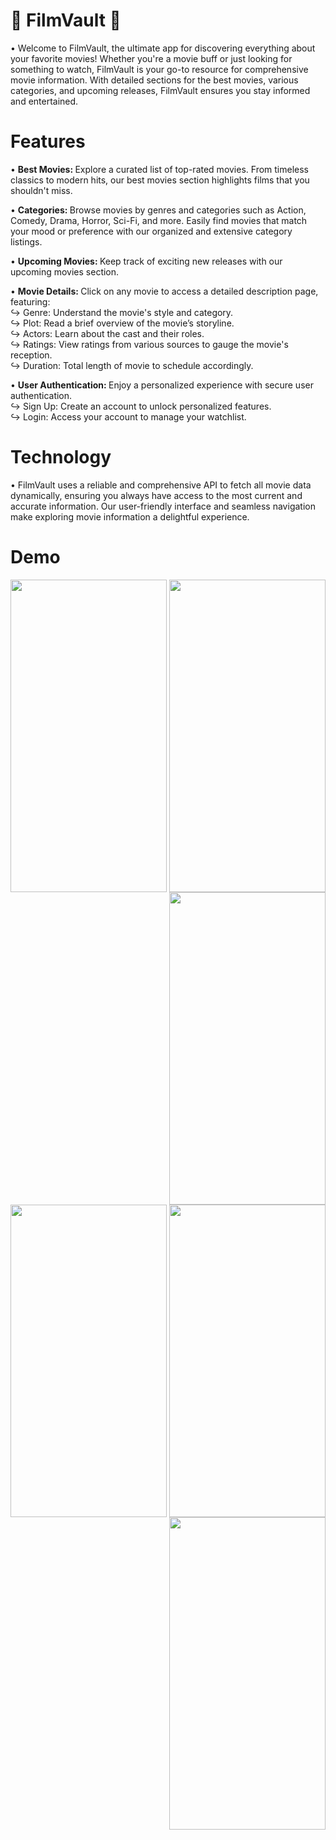 # 🎦 <b> FilmVault </b>🍿

• Welcome to FilmVault, the ultimate app for discovering everything about your favorite movies! Whether you're a movie buff or just looking for something to watch, FilmVault is your go-to resource for comprehensive movie information. With detailed sections for the best movies, various categories, and upcoming releases, FilmVault ensures you stay informed and entertained.

# <b> Features </b>

• <b> Best Movies: </b> Explore a curated list of top-rated movies. From timeless classics to modern hits, our best movies section highlights films that you shouldn't miss.

• <b> Categories: </b> Browse movies by genres and categories such as Action, Comedy, Drama, Horror, Sci-Fi, and more. Easily find movies that match your mood or preference with our organized and extensive category listings.

• <b> Upcoming Movies: </b> Keep track of exciting new releases with our upcoming movies section.

• <b> Movie Details: </b> Click on any movie to access a detailed description page, featuring: <br>
↪ Genre: Understand the movie's style and category. <br>
↪ Plot: Read a brief overview of the movie’s storyline. <br>
↪ Actors: Learn about the cast and their roles. <br>
↪ Ratings: View ratings from various sources to gauge the movie's reception. <br>
↪ Duration: Total length of movie to schedule accordingly.

• <b> User Authentication: </b> Enjoy a personalized experience with secure user authentication. <br>
↪ Sign Up: Create an account to unlock personalized features. <br>
↪ Login: Access your account to manage your watchlist.

# <b> Technology </b>

• FilmVault uses a reliable and comprehensive API to fetch all movie data dynamically, ensuring you always have access to the most current and accurate information. Our user-friendly interface and seamless navigation make exploring movie information a delightful experience.

# Demo

<p align="center"> 
  <img src="https://github.com/Harsh-122003/FilmVault/assets/115886477/bc13bbbd-4e93-4ae1-b82e-e6a4d34b2f7a" height=500 width=250 align="left">
  <img src="https://github.com/Harsh-122003/FilmVault/assets/115886477/626a8f81-0c0d-477e-8db7-46488468069c" height=500 width=250>
  <img src="https://github.com/Harsh-122003/FilmVault/assets/115886477/25b316b6-527f-4a60-9a06-110da7d6a289" height=500 width=250 align="right">
</p>
<br><br><br>
<p align="center">
  <img src="https://github.com/Harsh-122003/FilmVault/assets/115886477/077b8712-4514-409d-9835-60ea38082f70" height=500 width=250 align="left">
  <img src="https://github.com/Harsh-122003/FilmVault/assets/115886477/6cca6bf3-cf42-4620-b15a-317b5986c09c" height=500 width=250>
  <img src="https://github.com/Harsh-122003/FilmVault/assets/115886477/cac13573-ab24-4911-82ad-fceec7bdd5b3" height=500 width=250 align="right">
</p>
